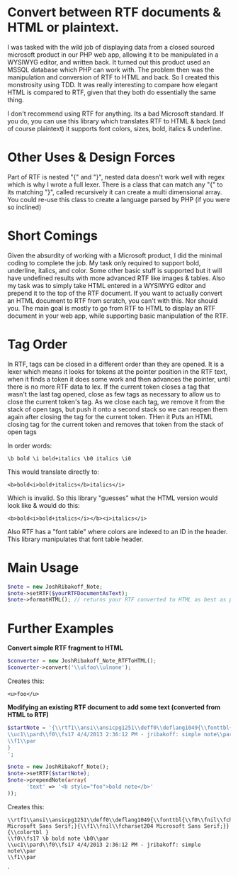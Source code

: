 Convert between RTF documents & HTML or plaintext.
=========================

I was tasked with the wild job of displaying data from a closed sourced microsoft product in our PHP web app, allowing it to be manipulated in a WYSIWYG editor, and written back. It turned out this product used an MSSQL database which PHP can work with. The problem then was the manipulation and conversion of RTF to HTML and back. So I created this monstrosity using TDD. It was really interesting to compare how elegant HTML is compared to RTF, given that they both do essentially the same thing.

I don't recommend using RTF for anything. Its a bad Microsoft standard. If you do, you can use this library which translates RTF to HTML & back (and of course plaintext) it supports font colors, sizes, bold, italics & underline.

Other Uses & Design Forces
============
Part of RTF is nested "{" and "}", nested data doesn't work well with regex which is why I wrote a full lexer. There is a class that can match any "{" to its matching "}", called recursively it can create a multi dimensional array. You could re-use this class to create a language parsed by PHP (if you were so inclined)

Short Comings
============
Given the absurdity of working with a Microsoft product, I did the minimal coding to complete the job. My task only required to support bold, underline, italics, and color. Some other basic stuff is supported but it will have undefined results with more advanced RTF like images & tables. Also my task was to simply take HTML entered in a WYSIWYG editor and prepend it to the top of the RTF document. If you want to actually convert an HTML document to RTF from scratch, you can't with this. Nor should you. The main goal is mostly to go from RTF to HTML to display an RTF document in your web app, while supporting basic manipulation of the RTF.


Tag Order
=========
In RTF, tags can be closed in a different order than they are opened.  It is a
 lexer which means it looks for tokens at the pointer position in the RTF text, when it finds a token it does some work
 and then advances the pointer, until there is no more RTF data to lex. If the current token closes a tag that wasn't the last tag opened, close as few tags as necessary to allow
      us to close the current token's tag. As we close each tag, we remove it from the stack of open tags, but push
      it onto a second stack so we can reopen them again after closing the tag for the current token. THen it Puts an HTML closing tag for the current token and removes that token from the stack of open tags

In order words:

```
\b bold \i bold+italics \b0 italics \i0
```

This would translate directly to:

```
<b>bold<i>bold+italics</b>italics</i>
```

Which is invalid. So this library "guesses" what the HTML version would look like & would do this:

```
<b>bold<i>bold+italics</i></b><i>italics</i>
```


Also RTF has a "font table" where colors are indexed to an ID in the header. This library manipulates that font table header.

Main Usage
======
```php
$note = new JoshRibakoff_Note;
$note->setRTF($yourRTFDocumentAsText);
$note->formatHTML(); // returns your RTF converted to HTML as best as possible.
```

Further Examples
======

**Convert simple RTF fragment to HTML**
```php
$converter = new JoshRibakoff_Note_RTFToHTML();
$converter->convert('\\ulfoo\\ulnone');
```
Creates this:
```
<u>foo</u>
```

**Modifying an existing RTF document to add some text (converted from HTML to RTF)**
```php
$startNote = '{\\rtf1\\ansi\\ansicpg1251\\deff0\\deflang1049{\\fonttbl{\\f0\\fnil\\fcharset0 Microsoft Sans Serif;}{\\f1\\fnil\\fcharset204 Microsoft Sans Serif;}}
\\uc1\\pard\\f0\\fs17 4/4/2013 2:36:12 PM - jribakoff: simple note\\par
\\f1\\par
}
';

$note = new JoshRibakoff_Note();
$note->setRTF($startNote);
$note->prependNote(array(
      'text' => '<b style="foo">bold note</b>'
));
```

Creates this:
```
\\rtf1\\ansi\\ansicpg1251\\deff0\\deflang1049{\\fonttbl{\\f0\\fnil\\fcharset0 Microsoft Sans Serif;}{\\f1\\fnil\\fcharset204 Microsoft Sans Serif;}}
{\\colortbl }
\\f0\\fs17 \b bold note \b0\\par
\\uc1\\pard\\f0\\fs17 4/4/2013 2:36:12 PM - jribakoff: simple note\\par
\\f1\\par
```

`
